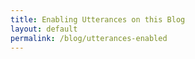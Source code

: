 ```yaml
---
title: Enabling Utterances on this Blog
layout: default
permalink: /blog/utterances-enabled
---
```

<head>
		<meta charset="utf-8">
		<meta name="viewport" content="width=device-width, initial-scale = 1.0, maximum-scale=1.0, user-scalable=no" />
		<meta property="og:description" content="Personal perfolio website of Steven Sawtelle">
		<meta property="og:site_name" content="Enabling Utterances on this Blog" />
		<title>Enabling Utterances on this Blog - Steven Sawtelle</title>
		<link rel="stylesheet" type="text/css" href="../../../css/style.css">
		<!-- Global site tag (gtag.js) - Google Analytics -->
		<script async src="https://www.googletagmanager.com/gtag/js?id=UA-137815317-1"></script>
		<script>
		  window.dataLayer = window.dataLayer || [];
		  function gtag(){dataLayer.push(arguments);}
		  gtag('js', new Date());

		  gtag('config', 'UA-137815317-1');
		</script>
</head>

<h2><i>I recently found <a>utterances</a> and thought it would be a great addition to add to this site. Please feel free to comment on all your future posts and let me know what you think! I might even go back and add it to my old posts as well.</i></h2>


<script src="https://utteranc.es/client.js"
        repo="https://github.com/StevenSawtelle/stevensawtelle.github.io.git"
        issue-term="pathname"
        theme="github-dark-orange"
        crossorigin="anonymous"
        async>
</script>